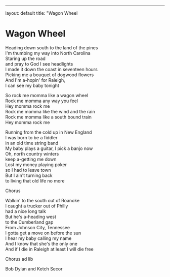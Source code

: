 ---
layout: default
title: "Wagon Wheel

# Wagon Wheel

Heading down south to the land of the pines  
I'm thumbing my way into North Carolina  
Staring up the road  
and pray to God I see headlights  
I made it down the coast in seventeen hours  
Picking me a bouquet of dogwood flowers  
And I'm a-hopin' for Raleigh,  
I can see my baby tonight  

So rock me momma like a wagon wheel  
Rock me momma any way you feel  
Hey momma rock me  
Rock me momma like the wind and the rain  
Rock me momma like a south bound train  
Hey momma rock me  

Running from the cold up in New England  
I was born to be a fiddler  
in an old time string band  
My baby plays a guitar, I pick a banjo now  
Oh, north country winters  
keep a-getting me down  
Lost my money playing poker  
so I had to leave town  
But I ain't turning back  
to living that old life no more  

Chorus 

Walkin' to the south out of Roanoke  
I caught a trucker out of Philly  
had a nice long talk  
But he's a-heading west  
to the Cumberland gap  
From Johnson City, Tennessee  
I gotta get a move on before the sun  
I hear my baby calling my name  
And I know that she's the only one  
And if I die in Raleigh at least I will die free  

Chorus ad lib  

Bob Dylan and Ketch Secor
